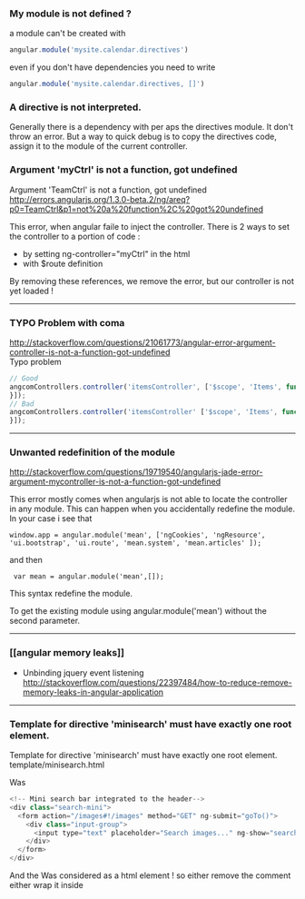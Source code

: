 ### My module is not defined ?

a module can't be created with 
```js
angular.module('mysite.calendar.directives')
```

even if you don't have dependencies you need to write 
```js
angular.module('mysite.calendar.directives, []')
```

### A directive is not interpreted. 

Generally there is a dependency with per aps the directives module. 
It don't throw an error. But a way to quick debug is to copy the directives code, assign it to the module of the current controller.

### Argument 'myCtrl' is not a function, got undefined    
> 
Argument 'TeamCtrl' is not a function, got undefined    
http://errors.angularjs.org/1.3.0-beta.2/ng/areq?p0=TeamCtrl&p1=not%20a%20function%2C%20got%20undefined

This error, when angular faile to inject the controller. 
There is 2 ways to set the controller to a portion of code : 
* by setting ng-controller="myCtrl" in the html 
* with $route definition 

By removing these references, we remove the error, but our controller is not yet loaded !

***
### TYPO Problem with coma    
http://stackoverflow.com/questions/21061773/angular-error-argument-controller-is-not-a-function-got-undefined    
Typo problem 
```` js
// Good
angcomControllers.controller('itemsController', ['$scope', 'Items', function($scope, Items){
}]);
// Bad
angcomControllers.controller('itemsController' ['$scope', 'Items', function($scope, Items){
}]);
````
***
### Unwanted redefinition of the module      

http://stackoverflow.com/questions/19719540/angularjs-jade-error-argument-mycontroller-is-not-a-function-got-undefined
  
This error mostly comes when angularjs is not able to locate the controller in any module. This can happen when you accidentally redefine the module. In your case i see that
````
window.app = angular.module('mean', ['ngCookies', 'ngResource', 'ui.bootstrap', 'ui.route', 'mean.system', 'mean.articles' ]);
````
and then

```` var mean = angular.module('mean',[]);````

This syntax redefine the module.

To get the existing module using angular.module('mean') without the second parameter.

*** 

### [[angular memory leaks]]

* Unbinding jquery event listening
http://stackoverflow.com/questions/22397484/how-to-reduce-remove-memory-leaks-in-angular-application

***
### Template for directive 'minisearch' must have exactly one root element.

Template for directive 'minisearch' must have exactly one root element. template/minisearch.html

Was 
````js
<!-- Mini search bar integrated to the header-->
<div class="search-mini">
  <form action="/images#!/images" method="GET" ng-submit="goTo()">
    <div class="input-group">
      <input type="text" placeholder="Search images..." ng-show="searchMini" class="form-control"><span ng-click="searchMini = !searchMini" class="input-group-addon"><i class="fa fa-search"></i></span>
    </div>
  </form>
</div>
````
And the <!-- Mini search bar integrated to the header-->
Was considered as a html element ! so either remove the comment either wrap it inside <div class="search-mini">
